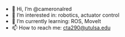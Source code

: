 - 👋 Hi, I’m @cameronalred
- 👀 I’m interested in: robotics, actuator control
- 🌱 I’m currently learning: ROS, MoveIt
- 📫 How to reach me: cta290@utulsa.edu

<!---
cameronalred/cameronalred is a ✨ special ✨ repository because its `README.md` (this file) appears on your GitHub profile.
You can click the Preview link to take a look at your changes.
--->
